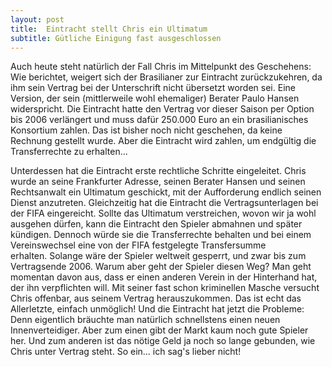 ```yaml
---
layout: post
title:  Eintracht stellt Chris ein Ultimatum
subtitle: Gütliche Einigung fast ausgeschlossen
---
```


Auch heute steht natürlich der Fall Chris im Mittelpunkt des Geschehens: Wie berichtet, weigert sich der Brasilianer zur Eintracht zurückzukehren, da ihm sein Vertrag bei der Unterschrift nicht übersetzt worden sei. Eine Version, der sein (mittlerweile wohl ehemaliger) Berater Paulo Hansen widerspricht. Die Eintracht hatte den Vertrag vor dieser Saison per Option bis 2006 verlängert und muss dafür 250.000 Euro an ein brasilianisches Konsortium zahlen. Das ist bisher noch nicht geschehen, da keine Rechnung gestellt wurde. Aber die Eintracht wird zahlen, um endgültig die Transferrechte zu erhalten...

Unterdessen hat die Eintracht erste rechtliche Schritte eingeleitet. Chris wurde an seine Frankfurter Adresse, seinen Berater Hansen und seinen Rechtsanwalt ein Ultimatum geschickt, mit der Aufforderung endlich seinen Dienst anzutreten. Gleichzeitig hat die Eintracht die Vertragsunterlagen bei der FIFA eingereicht. Sollte das Ultimatum verstreichen, wovon wir ja wohl ausgehen dürfen, kann die Eintracht den Spieler abmahnen und später kündigen. Dennoch würde sie die Transferrechte behalten und bei einem Vereinswechsel eine von der FIFA festgelegte Transfersumme erhalten. Solange wäre der Spieler weltweit gesperrt, und zwar bis zum Vertragsende 2006. Warum aber geht der Spieler diesen Weg? Man geht momentan davon aus, dass er einen anderen Verein in der Hinterhand hat, der ihn verpflichten will. Mit seiner fast schon kriminellen Masche versucht Chris offenbar, aus seinem Vertrag herauszukommen. Das ist echt das Allerletzte, einfach unmöglich! Und die Eintracht hat jetzt die Probleme: Denn eigentlich bräuchte man natürlich schnellstens einen neuen Innenverteidiger. Aber zum einen gibt der Markt kaum noch gute Spieler her. Und zum anderen ist das nötige Geld ja noch so lange gebunden, wie Chris unter Vertrag steht. So ein... ich sag's lieber nicht!
